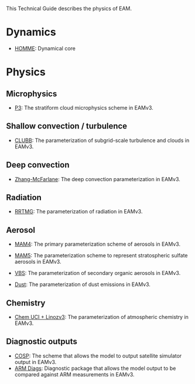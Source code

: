 This Technical Guide describes the physics of EAM. 

# Dynamics

- [HOMME](homme.md): Dynamical core

# Physics

## Microphysics

- [P3](p3.md): The stratiform cloud microphysics scheme in EAMv3.

## Shallow convection / turbulence

- [CLUBB](clubb.md): The parameterization of subgrid-scale turbulence and clouds in EAMv3. 

## Deep convection

- [Zhang-McFarlane](zm.md): The deep convection parameterization in EAMv3. 

## Radiation

- [RRTMG](rrtmg.md): The parameterization of radiation in EAMv3. 

## Aerosol

- [MAM4](mam4.md): The primary parameterization scheme of aerosols in EAMv3.  

- [MAM5](mam5.md): The parameterization scheme to represent stratospheric sulfate aerosols in EAMv3. 

- [VBS](vbs.md): The parameterization of secondary organic aerosols in EAMv3. 

- [Dust](dust.md): The parameterization of dust emissions in EAMv3. 

## Chemistry

- [Chem UCI + Linozv3](chemUCIlinozv3.md): The parameterization of atmospheric chemistry in EAMv3. 

## Diagnostic outputs

- [COSP](cosp.md): The scheme that allows the model to output satellite simulator output in EAMv3. 
- [ARM Diags](armdiags.md): Diagnostic package that allows the model output to be compared against ARM measurements in EAMv3.